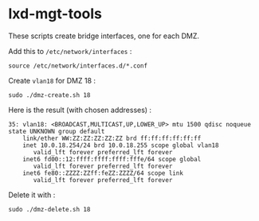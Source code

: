 # lxd-mgt-tools

These scripts create bridge interfaces, one for each DMZ.

Add this to `/etc/network/interfaces` :

    source /etc/network/interfaces.d/*.conf

Create `vlan18` for DMZ 18 :

    sudo ./dmz-create.sh 18

Here is the result (with chosen addresses) :

    35: vlan18: <BROADCAST,MULTICAST,UP,LOWER_UP> mtu 1500 qdisc noqueue state UNKNOWN group default
        link/ether WW:ZZ:ZZ:ZZ:ZZ:ZZ brd ff:ff:ff:ff:ff:ff
        inet 10.0.18.254/24 brd 10.0.18.255 scope global vlan18
           valid_lft forever preferred_lft forever
        inet6 fd00::12:ffff:ffff:ffff:fffe/64 scope global
           valid_lft forever preferred_lft forever
        inet6 fe80::ZZZZ:ZZff:feZZ:ZZZZ/64 scope link
           valid_lft forever preferred_lft forever

Delete it with :

    sudo ./dmz-delete.sh 18
